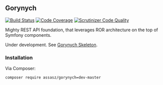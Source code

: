## Gorynych
[![Build Status](https://scrutinizer-ci.com/g/Assasz/gorynych/badges/build.png?b=master)](https://scrutinizer-ci.com/g/Assasz/gorynych/build-status/master)
[![Code Coverage](https://scrutinizer-ci.com/g/Assasz/gorynych/badges/coverage.png?b=master)](https://scrutinizer-ci.com/g/Assasz/gorynych/?branch=master)
[![Scrutinizer Code Quality](https://scrutinizer-ci.com/g/Assasz/gorynych/badges/quality-score.png?b=master)](https://scrutinizer-ci.com/g/Assasz/gorynych/?branch=master)

Mighty REST API foundation, that leverages ROR architecture on the top of Symfony components.

Under development. See [Gorynych Skeleton](https://github.com/Assasz/gorynych-skeleton).

### Installation

Via Composer:

```
composer require assasz/gorynych=dev-master
```
